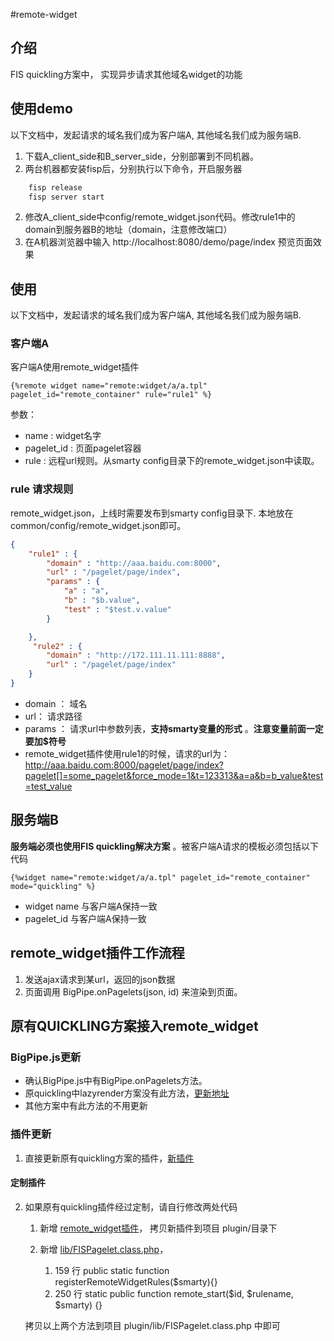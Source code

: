 #remote-widget

## 介绍

FIS quickling方案中， 实现异步请求其他域名widget的功能


## 使用demo

以下文档中，发起请求的域名我们成为客户端A, 其他域名我们成为服务端B.

1. 下载A_client_side和B_server_side，分别部署到不同机器。
2. 两台机器都安装fisp后，分别执行以下命令，开启服务器

```bash
    fisp release
    fisp server start
```

2. 修改A_client_side中config/remote_widget.json代码。修改rule1中的domain到服务器B的地址（domain，注意修改端口）
3. 在A机器浏览器中输入 http://localhost:8080/demo/page/index 预览页面效果


## 使用

以下文档中，发起请求的域名我们成为客户端A, 其他域名我们成为服务端B.

### 客户端A

客户端A使用remote_widget插件

```tpl
{%remote widget name="remote:widget/a/a.tpl" pagelet_id="remote_container" rule="rule1" %}
```

参数：
* name : widget名字
* pagelet_id : 页面pagelet容器
* rule : 远程url规则。从smarty config目录下的remote_widget.json中读取。

### rule 请求规则

remote_widget.json，上线时需要发布到smarty config目录下. 
本地放在common/config/remote_widget.json即可。

```json
{
    "rule1" : {
        "domain" : "http://aaa.baidu.com:8000",
        "url" : "/pagelet/page/index",
        "params" : {
            "a" : "a",
            "b" : "$b.value",
            "test" : "$test.v.value"
        }

    },
     "rule2" : {
        "domain" : "http://172.111.11.111:8888",
        "url" : "/pagelet/page/index"
    }
}
```
* domain ： 域名
* url： 请求路径
* params ： 请求url中参数列表，**支持smarty变量的形式** 。**注意变量前面一定要加$符号**
* remote_widget插件使用rule1的时候，请求的url为：http://aaa.baidu.com:8000/pagelet/page/index?pagelet[]=some_pagelet&force_mode=1&t=123313&a=a&b=b_value&test=test_value


## 服务端B

**服务端必须也使用FIS quickling解决方案** 。被客户端A请求的模板必须包括以下代码

```tpl
{%widget name="remote:widget/a/a.tpl" pagelet_id="remote_container" mode="quickling" %}
```

* widget name 与客户端A保持一致
* pagelet_id 与客户端A保持一致


## remote_widget插件工作流程
1. 发送ajax请求到某url，返回的json数据
2. 页面调用 BigPipe.onPagelets(json, id) 来渲染到页面。

## 原有QUICKLING方案接入remote_widget

### BigPipe.js更新
* 确认BigPipe.js中有BigPipe.onPagelets方法。
* 原quickling中lazyrender方案没有此方法，[更新地址](https://github.com/lily-zhangying/remote-widget/blob/master/A_client_side/static/BigPipe.js)
* 其他方案中有此方法的不用更新


### 插件更新

1. 直接更新原有quickling方案的插件，[新插件](https://github.com/lily-zhangying/fis-smarty-bigpipe-plugin)

#### 定制插件

2. 如果原有quickling插件经过定制，请自行修改两处代码

    1. 新增 [remote_widget插件](https://github.com/lily-zhangying/fis-smarty-bigpipe-plugin/blob/master/compiler.remote_widget.php)，
    拷贝新插件到项目  plugin/目录下

    2. 新增 [lib/FISPagelet.class.php](https://github.com/lily-zhangying/fis-smarty-bigpipe-plugin/blob/master/lib/FISPagelet.class.php)，
    
        1. 159 行  public static function registerRemoteWidgetRules($smarty){}
        2. 250 行  static public function remote_start($id, $rulename, $smarty) {}

    拷贝以上两个方法到项目  plugin/lib/FISPagelet.class.php 中即可


